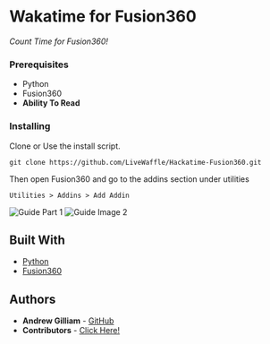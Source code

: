 # Wakatime for Fusion360
*Count Time for Fusion360!*
### Prerequisites

* Python
* Fusion360
* **Ability To Read**

### Installing

Clone or Use the install script.

```
git clone https://github.com/LiveWaffle/Hackatime-Fusion360.git
```

Then open Fusion360 and go to the addins section under utilities

```
Utilities > Addins > Add Addin
```

   ![Guide Part 1](./guidepart1.png)
   ![Guide Image 2](./guideimage2.png)



## Built With

* [Python](http://https://www.python.org/)
* [Fusion360](https://https://www.autodesk.com/products/fusion-360/overview/)


## Authors

* **Andrew Gilliam** - [GitHub](https://github.com/LiveWaffle)
*  **Contributors** - [Click Here!](https://github.com/LiveWaffle/Hackatime-Fusion360/graphs/contributors)

